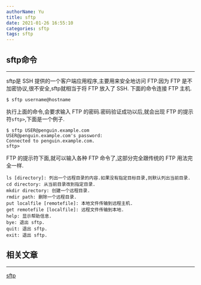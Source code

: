 ```yaml
---
authorName: Yu
title: sftp
date: 2021-01-26 16:55:10
categories: sftp
tags: sftp
---
```

## sftp命令
---
sftp是 SSH 提供的一个客户端应用程序,主要用来安全地访问 FTP.因为 FTP 是不加密协议,很不安全,sftp就相当于将 FTP 放入了 SSH.
下面的命令连接 FTP 主机.
```shell
$ sftp username@hostname
```
执行上面的命令,会要求输入 FTP 的密码.密码验证成功以后,就会出现 FTP 的提示符`sftp>`,下面是一个例子.
```shell
$ sftp USER@penguin.example.com
USER@penguin.example.com's password:
Connected to penguin.example.com.
sftp>
```
FTP 的提示符下面,就可以输入各种 FTP 命令了,这部分完全跟传统的 FTP 用法完全一样.
```shell
ls [directory]: 列出一个远程目录的内容.如果没有指定目标目录,则默认列出当前目录.
cd directory: 从当前目录改到指定目录.
mkdir directory: 创建一个远程目录.
rmdir path: 删除一个远程目录.
put localfile [remotefile]: 本地文件传输到远程主机.
get remotefile [localfile]: 远程文件传输到本地.
help: 显示帮助信息.
bye: 退出 sftp.
quit: 退出 sftp.
exit: 退出 sftp.
```

## 相关文章
---

[sftp](https://wangdoc.com/ssh/sftp.html)